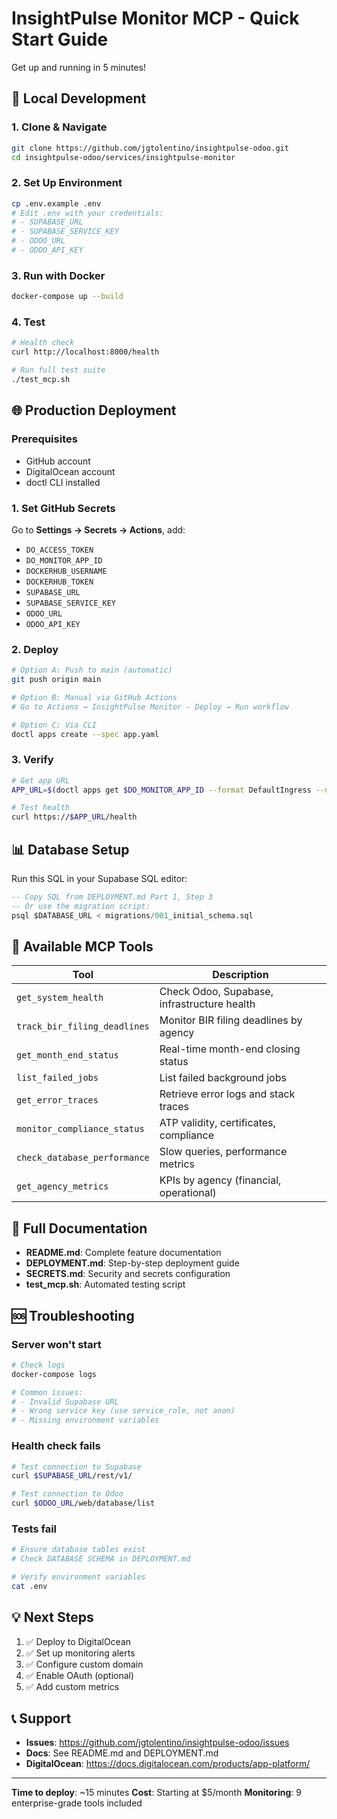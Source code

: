 # InsightPulse Monitor MCP - Quick Start Guide

Get up and running in 5 minutes!

## 🚀 Local Development

### 1. Clone & Navigate
```bash
git clone https://github.com/jgtolentino/insightpulse-odoo.git
cd insightpulse-odoo/services/insightpulse-monitor
```

### 2. Set Up Environment
```bash
cp .env.example .env
# Edit .env with your credentials:
# - SUPABASE_URL
# - SUPABASE_SERVICE_KEY
# - ODOO_URL
# - ODOO_API_KEY
```

### 3. Run with Docker
```bash
docker-compose up --build
```

### 4. Test
```bash
# Health check
curl http://localhost:8000/health

# Run full test suite
./test_mcp.sh
```

## 🌐 Production Deployment

### Prerequisites
- GitHub account
- DigitalOcean account
- doctl CLI installed

### 1. Set GitHub Secrets
Go to **Settings → Secrets → Actions**, add:
- `DO_ACCESS_TOKEN`
- `DO_MONITOR_APP_ID`
- `DOCKERHUB_USERNAME`
- `DOCKERHUB_TOKEN`
- `SUPABASE_URL`
- `SUPABASE_SERVICE_KEY`
- `ODOO_URL`
- `ODOO_API_KEY`

### 2. Deploy
```bash
# Option A: Push to main (automatic)
git push origin main

# Option B: Manual via GitHub Actions
# Go to Actions → InsightPulse Monitor - Deploy → Run workflow

# Option C: Via CLI
doctl apps create --spec app.yaml
```

### 3. Verify
```bash
# Get app URL
APP_URL=$(doctl apps get $DO_MONITOR_APP_ID --format DefaultIngress --no-header)

# Test health
curl https://$APP_URL/health
```

## 📊 Database Setup

Run this SQL in your Supabase SQL editor:

```sql
-- Copy SQL from DEPLOYMENT.md Part 1, Step 3
-- Or use the migration script:
psql $DATABASE_URL < migrations/001_initial_schema.sql
```

## 🔧 Available MCP Tools

| Tool | Description |
|------|-------------|
| `get_system_health` | Check Odoo, Supabase, infrastructure health |
| `track_bir_filing_deadlines` | Monitor BIR filing deadlines by agency |
| `get_month_end_status` | Real-time month-end closing status |
| `list_failed_jobs` | List failed background jobs |
| `get_error_traces` | Retrieve error logs and stack traces |
| `monitor_compliance_status` | ATP validity, certificates, compliance |
| `check_database_performance` | Slow queries, performance metrics |
| `get_agency_metrics` | KPIs by agency (financial, operational) |

## 📖 Full Documentation

- **README.md**: Complete feature documentation
- **DEPLOYMENT.md**: Step-by-step deployment guide
- **SECRETS.md**: Security and secrets configuration
- **test_mcp.sh**: Automated testing script

## 🆘 Troubleshooting

### Server won't start
```bash
# Check logs
docker-compose logs

# Common issues:
# - Invalid Supabase URL
# - Wrong service key (use service_role, not anon)
# - Missing environment variables
```

### Health check fails
```bash
# Test connection to Supabase
curl $SUPABASE_URL/rest/v1/

# Test connection to Odoo
curl $ODOO_URL/web/database/list
```

### Tests fail
```bash
# Ensure database tables exist
# Check DATABASE SCHEMA in DEPLOYMENT.md

# Verify environment variables
cat .env
```

## 💡 Next Steps

1. ✅ Deploy to DigitalOcean
2. ✅ Set up monitoring alerts
3. ✅ Configure custom domain
4. ✅ Enable OAuth (optional)
5. ✅ Add custom metrics

## 📞 Support

- **Issues**: https://github.com/jgtolentino/insightpulse-odoo/issues
- **Docs**: See README.md and DEPLOYMENT.md
- **DigitalOcean**: https://docs.digitalocean.com/products/app-platform/

---

**Time to deploy**: ~15 minutes
**Cost**: Starting at $5/month
**Monitoring**: 9 enterprise-grade tools included

